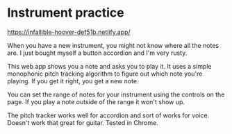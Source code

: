 # Instrument practice

https://infallible-hoover-def51b.netlify.app/

When you have a new instrument, you might not know where all the notes are. I just bought myself a button accordion and I'm very rusty.

This web app shows you a note and asks you to play it. It uses a simple monophonic pitch tracking algorithm to figure out which note you're playing. If you get it right, you get a new note.

You can set the range of notes for your instrument using the controls on the page. If you play a note outside of the range it won't show up.

The pitch tracker works well for accordion and sort of works for voice. Doesn't work that great for guitar. Tested in Chrome.

